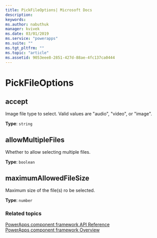```yaml
---
title: PickFileOptions| Microsoft Docs
description: 
keywords: 
ms.author: nabuthuk
manager: kvivek
ms.date: 03/01/2019
ms.service: "powerapps"
ms.suite: ""
ms.tgt_pltfrm: ""
ms.topic: "article"
ms.assetid: 9053eee8-2851-427d-88ae-4fc137ca0444
---
```


# PickFileOptions

## accept

Image file type to select. Valid values are "audio", "video", or "image".

**Type**: `string`

## allowMultipleFiles

Whether to allow selecting multiple files.

**Type**: `boolean`

## maximumAllowedFileSize

Maximum size of the file(s) ro be selected.

**Type**: `number`


### Related topics

[PowerApps component framework API Reference](../reference/index.md)<br/>
[PowerApps component framework Overview](../overview.md)